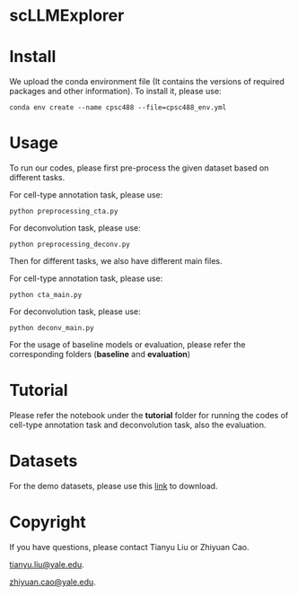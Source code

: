 # scLLMExplorer

# Install

We upload the conda environment file (It contains the versions of required packages and other information). To install it, please use:

```
conda env create --name cpsc488 --file=cpsc488_env.yml
```

# Usage

To run our codes, please first pre-process the given dataset based on different tasks.

For cell-type annotation task, please use:

```
python preprocessing_cta.py
```

For deconvolution task, please use:

```
python preprocessing_deconv.py
```

Then for different tasks, we also have different main files.

For cell-type annotation task, please use:

```
python cta_main.py
```

For deconvolution task, please use:

```
python deconv_main.py
```

For the usage of baseline models or evaluation, please refer the corresponding folders (**baseline** and **evaluation**)

# Tutorial

Please refer the notebook under the **tutorial** folder for running the codes of cell-type annotation task and deconvolution task, also the evaluation.

# Datasets

For the demo datasets, please use this [link](https://drive.google.com/drive/folders/1s9XjcSiPC-FYV3VeHrEa7SeZetrthQVV) to download.

# Copyright

If you have questions, please contact Tianyu Liu or Zhiyuan Cao.

tianyu.liu@yale.edu.

zhiyuan.cao@yale.edu.